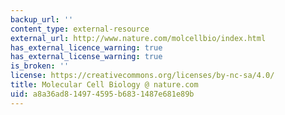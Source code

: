```yaml
---
backup_url: ''
content_type: external-resource
external_url: http://www.nature.com/molcellbio/index.html
has_external_licence_warning: true
has_external_license_warning: true
is_broken: ''
license: https://creativecommons.org/licenses/by-nc-sa/4.0/
title: Molecular Cell Biology @ nature.com
uid: a8a36ad8-1497-4595-b683-1487e681e89b
---
```

